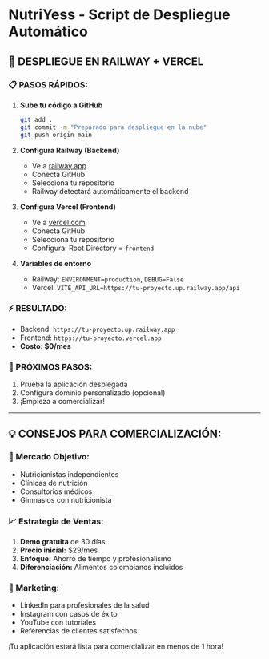 # NutriYess - Script de Despliegue Automático

## 🚀 DESPLIEGUE EN RAILWAY + VERCEL

### 📋 PASOS RÁPIDOS:

1. **Sube tu código a GitHub**
   ```bash
   git add .
   git commit -m "Preparado para despliegue en la nube"
   git push origin main
   ```

2. **Configura Railway (Backend)**
   - Ve a [railway.app](https://railway.app)
   - Conecta GitHub
   - Selecciona tu repositorio
   - Railway detectará automáticamente el backend

3. **Configura Vercel (Frontend)**
   - Ve a [vercel.com](https://vercel.com)
   - Conecta GitHub
   - Selecciona tu repositorio
   - Configura: Root Directory = `frontend`

4. **Variables de entorno**
   - Railway: `ENVIRONMENT=production`, `DEBUG=False`
   - Vercel: `VITE_API_URL=https://tu-proyecto.up.railway.app/api`

### ⚡ RESULTADO:
- Backend: `https://tu-proyecto.up.railway.app`
- Frontend: `https://tu-proyecto.vercel.app`
- **Costo: $0/mes**

### 🎯 PRÓXIMOS PASOS:
1. Prueba la aplicación desplegada
2. Configura dominio personalizado (opcional)
3. ¡Empieza a comercializar!

---

## 💡 CONSEJOS PARA COMERCIALIZACIÓN:

### 🎯 Mercado Objetivo:
- Nutricionistas independientes
- Clínicas de nutrición
- Consultorios médicos
- Gimnasios con nutricionista

### 📈 Estrategia de Ventas:
1. **Demo gratuita** de 30 días
2. **Precio inicial:** $29/mes
3. **Enfoque:** Ahorro de tiempo y profesionalismo
4. **Diferenciación:** Alimentos colombianos incluidos

### 🚀 Marketing:
- LinkedIn para profesionales de la salud
- Instagram con casos de éxito
- YouTube con tutoriales
- Referencias de clientes satisfechos

¡Tu aplicación estará lista para comercializar en menos de 1 hora!
